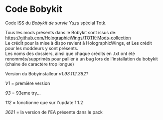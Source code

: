 # Code Bobykit
Code ISS du _Bobykit de survie Yuzu_ spécial Totk.

Tous les mods présents dans le Bobykit sont issus de: https://github.com/HolographicWings/TOTK-Mods-collection  
Le crédit pour la mise à dispo revient à HolographicWings, et Les crédit pour les moddeurs y sont présents.  
Les noms des dossiers, ainsi que chaque crédits en .txt ont été renommés/supprimés pour pallier à un bug lors de l'installation du bobykit (chaine de caractère trop longue)

Version du Bobyinstalleur _v1.93.112.3621_
 
 _*V1*_ = première version
 
 _*93*_ = 93eme try...
 
 _*112*_ = fonctionne que sur l'update 1.1.2
 
 _*3621*_ = la version de l'EA présente dans le pack
 

